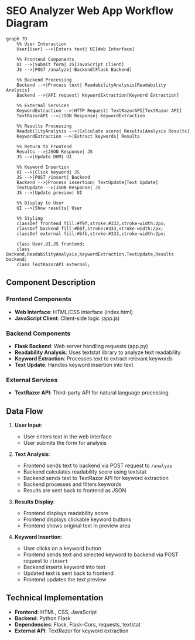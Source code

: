# SEO Analyzer Web App Workflow Diagram

```mermaid
graph TD
    %% User Interaction
    User[User] -->|Enters text| UI[Web Interface]
    
    %% Frontend Components
    UI -->|Submit form| JS[JavaScript Client]
    JS -->|POST /analyze| Backend[Flask Backend]
    
    %% Backend Processing
    Backend -->|Process text| ReadabilityAnalysis[Readability Analysis]
    Backend -->|API request| KeywordExtraction[Keyword Extraction]
    
    %% External Services
    KeywordExtraction -->|HTTP Request| TextRazorAPI[TextRazor API]
    TextRazorAPI -->|JSON Response| KeywordExtraction
    
    %% Results Processing
    ReadabilityAnalysis -->|Calculate score| Results[Analysis Results]
    KeywordExtraction -->|Extract keywords| Results
    
    %% Return to Frontend
    Results -->|JSON Response| JS
    JS -->|Update DOM| UI
    
    %% Keyword Insertion
    UI -->|Click keyword| JS
    JS -->|POST /insert| Backend
    Backend -->|Process insertion| TextUpdate[Text Update]
    TextUpdate -->|JSON Response| JS
    JS -->|Update preview| UI
    
    %% Display to User
    UI -->|Show results| User
    
    %% Styling
    classDef frontend fill:#f9f,stroke:#333,stroke-width:2px;
    classDef backend fill:#bbf,stroke:#333,stroke-width:2px;
    classDef external fill:#bfb,stroke:#333,stroke-width:2px;
    
    class User,UI,JS frontend;
    class Backend,ReadabilityAnalysis,KeywordExtraction,TextUpdate,Results backend;
    class TextRazorAPI external;
```

## Component Description

### Frontend Components
- **Web Interface**: HTML/CSS interface (index.html)
- **JavaScript Client**: Client-side logic (app.js)

### Backend Components
- **Flask Backend**: Web server handling requests (app.py)
- **Readability Analysis**: Uses textstat library to analyze text readability
- **Keyword Extraction**: Processes text to extract relevant keywords
- **Text Update**: Handles keyword insertion into text

### External Services
- **TextRazor API**: Third-party API for natural language processing

## Data Flow

1. **User Input**:
   - User enters text in the web interface
   - User submits the form for analysis

2. **Text Analysis**:
   - Frontend sends text to backend via POST request to `/analyze`
   - Backend calculates readability score using textstat
   - Backend sends text to TextRazor API for keyword extraction
   - Backend processes and filters keywords
   - Results are sent back to frontend as JSON

3. **Results Display**:
   - Frontend displays readability score
   - Frontend displays clickable keyword buttons
   - Frontend shows original text in preview area

4. **Keyword Insertion**:
   - User clicks on a keyword button
   - Frontend sends text and selected keyword to backend via POST request to `/insert`
   - Backend inserts keyword into text
   - Updated text is sent back to frontend
   - Frontend updates the text preview

## Technical Implementation

- **Frontend**: HTML, CSS, JavaScript
- **Backend**: Python Flask
- **Dependencies**: Flask, Flask-Cors, requests, textstat
- **External API**: TextRazor for keyword extraction